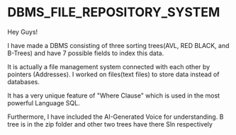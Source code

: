 # DBMS_FILE_REPOSITORY_SYSTEM
Hey Guys!

I have made a DBMS consisting of three sorting trees(AVL, RED BLACK, and B-Trees) and have 7 possible fields to index this data.

It is actually a file management system connected with each other by pointers (Addresses). I worked on files(text files) to store data instead of databases.

It has a very unique feature of "Where Clause" which is used in the most powerful Language SQL.

Furthermore, I have included the AI-Generated Voice for understanding.
 B tree is in the zip folder 
and other two trees have there Sln respectively
